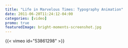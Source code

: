 ```yaml
---
title: "Life in Marvelous Times: Typography Animation"
date: 2011-06-20T11:24:12-04:00
categories: [video]
promo: true
featuredImage: bright-moments-screenshot.jpg
---
```


{{< vimeo id="53861298" >}}
